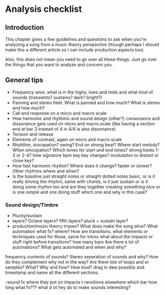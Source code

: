 # Analysis checklist

## Introduction
This chapter gives a few guidelines and questions to ask when you're analyzing a song from a music theory perspective (though perhaps I should make this a different article so I can include production aspects too).

Also, this does not mean you need to go over all these things. Just go over the things that you want to analyze and concern you.

## General tips

- Frequency wise, what is in the highs, lows and mids and what kind of sounds (transients? sustains? dark? bright?)
- Panning and stereo field. What is panned and how much? What is stereo and how much?
- Call and response on a micro and macro scale
- How harmonic and rhythmic and sound design (other?) consonance and dissonance gets used on micro and macro scale (like having a section end at bar 3 instead of 4 in 4/4 is also dissonance)
- Tension and release
- Elements of contrast, again on micro and macro scale
- Rhyhthm, sincopation? swing? End on strong beat? Where start melody? When sincopation? Which tones for start and end tones? strong beats 1-3 or 2-4? time signature bpm key key changes? modulaiton to distant or close key?
- How fast harmonic rhythm? Where does it change? faster or slower? Other rhythms where and when?
- Is the bassline just straight notes or straight dotted notes basic, or is it really driving the rhtyhm, same with chords, is it just sustain or is it doing some rhythm too and are they together creating something nice or is one simple and one doing stuff which one and why in this case?
### Sound design/Timbre
- Plucky/sustain
- layers? Octave layers? fifth layers? pluck + sustain layer?
- production/music theory tropes?
What does make the song alive? What automation what fx? where? How are transitions, what elements or techniques used for those, same for intros what about the impacts or stuff right before transitions?
how many bars 
Are there a lot of automations? What gets automated and when and why?

frequency contents of sounds? Stereo seperation of sounds and why? How do they complement why not in the way?
Are there lots of loops and or samples? What? Why and how? How loud?
drag in daw possibly and timestamp and name all the different sections.

-sound fx where they put on impacts t ransitions elsewhere which bar how long what fx??? what d ot hey do to make sounds interesitng?
